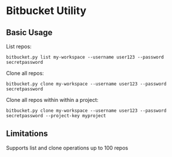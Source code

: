 # Bitbucket Utility

## Basic Usage

List repos:

```
bitbucket.py list my-workspace --username user123 --password secretpassword
```

Clone all repos:

```
bitbucket.py clone my-workspace --username user123 --password secretpassword
```

Clone all repos within within a project:

```
bitbucket.py clone my-workspace --username user123 --password secretpassword --project-key myproject
```

## Limitations

Supports list and clone operations up to 100 repos